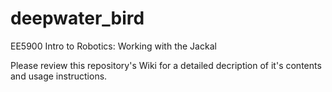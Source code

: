 # deepwater_bird
EE5900 Intro to Robotics: Working with the Jackal

Please review this repository's Wiki for a detailed decription of it's contents and usage instructions.
